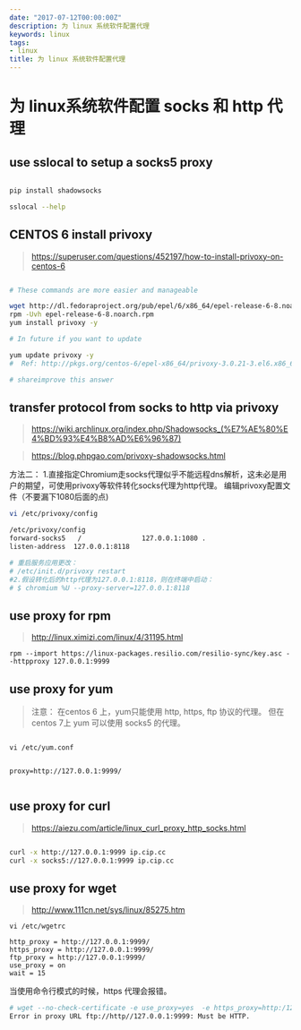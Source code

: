 ```yaml
---
date: "2017-07-12T00:00:00Z"
description: 为 linux 系统软件配置代理
keywords: linux
tags:
- linux
title: 为 linux 系统软件配置代理
---
```




# 为 linux系统软件配置 socks 和 http 代理 

## use sslocal to setup a socks5 proxy


```bash

pip install shadowsocks

sslocal --help

```


## CENTOS 6 install privoxy

> https://superuser.com/questions/452197/how-to-install-privoxy-on-centos-6

```bash

# These commands are more easier and manageable

wget http://dl.fedoraproject.org/pub/epel/6/x86_64/epel-release-6-8.noarch.rpm
rpm -Uvh epel-release-6-8.noarch.rpm
yum install privoxy -y

# In future if you want to update

yum update privoxy -y
#  Ref: http://pkgs.org/centos-6/epel-x86_64/privoxy-3.0.21-3.el6.x86_64.rpm.html

# shareimprove this answer
```


## transfer protocol from socks to http via privoxy

> https://wiki.archlinux.org/index.php/Shadowsocks_(%E7%AE%80%E4%BD%93%E4%B8%AD%E6%96%87)

> https://blog.phpgao.com/privoxy-shadowsocks.html

方法二：
1.直接指定Chromium走socks代理似乎不能远程dns解析，这未必是用户的期望，可使用privoxy等软件转化socks代理为http代理。
编辑privoxy配置文件（不要漏下1080后面的点)

```bash
vi /etc/privoxy/config

/etc/privoxy/config
forward-socks5   /               127.0.0.1:1080 .
listen-address  127.0.0.1:8118

# 重启服务应用更改：
# /etc/init.d/privoxy restart
#2.假设转化后的http代理为127.0.0.1:8118，则在终端中启动：
# $ chromium %U --proxy-server=127.0.0.1:8118

```


## use proxy for rpm

> http://linux.ximizi.com/linux/4/31195.html

```
rpm --import https://linux-packages.resilio.com/resilio-sync/key.asc --httpproxy 127.0.0.1:9999
```

## use proxy for yum

> 注意： 在centos 6 上，yum只能使用 http, https, ftp 协议的代理。 但在 centos 7上 yum 可以使用 socks5 的代理。

```

vi /etc/yum.conf


proxy=http://127.0.0.1:9999/


```

## use proxy for curl

> https://aiezu.com/article/linux_curl_proxy_http_socks.html

```bash

curl -x http://127.0.0.1:9999 ip.cip.cc
curl -x socks5://127.0.0.1:9999 ip.cip.cc
```



## use proxy for wget

> http://www.111cn.net/sys/linux/85275.htm

```
vi /etc/wgetrc

http_proxy = http://127.0.0.1:9999/
https_proxy = http://127.0.0.1:9999/
ftp_proxy = http://127.0.0.1:9999/
use_proxy = on
wait = 15
```

当使用命令行模式的时候，https 代理会报错。

```bash
# wget --no-check-certificate -e use_proxy=yes  -e https_proxy=http:/127.0.0.1:9999 https://linux-packages.resilio.com/resilio-sync/key.asc
Error in proxy URL ftp://http//127.0.0.1:9999: Must be HTTP.
```
